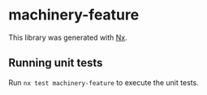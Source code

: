# machinery-feature

This library was generated with [Nx](https://nx.dev).

## Running unit tests

Run `nx test machinery-feature` to execute the unit tests.
